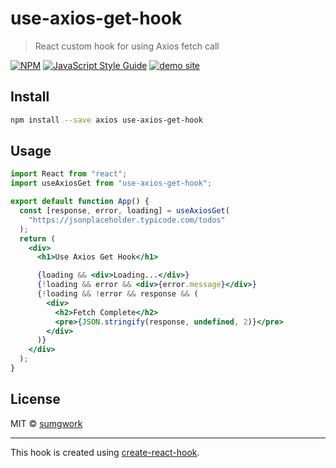 # use-axios-get-hook

> React custom hook for using Axios fetch call

[![NPM](https://img.shields.io/npm/v/use-axios-get-hook)](https://www.npmjs.com/package/use-axios-get-hook)
[![JavaScript Style Guide](https://img.shields.io/badge/code_style-standard-brightgreen.svg)](https://standardjs.com)
[![demo site](https://img.shields.io/badge/demo-site-green)](https://sumgwork.github.io/use-axios-get-hook/)

## Install

```bash
npm install --save axios use-axios-get-hook
```

## Usage

```jsx
import React from "react";
import useAxiosGet from "use-axios-get-hook";

export default function App() {
  const [response, error, loading] = useAxiosGet(
    "https://jsonplaceholder.typicode.com/todos"
  );
  return (
    <div>
      <h1>Use Axios Get Hook</h1>

      {loading && <div>Loading...</div>}
      {!loading && error && <div>{error.message}</div>}
      {!loading && !error && response && (
        <div>
          <h2>Fetch Complete</h2>
          <pre>{JSON.stringify(response, undefined, 2)}</pre>
        </div>
      )}
    </div>
  );
}
```

## License

MIT © [sumgwork](https://github.com/sumgwork)

---

This hook is created using [create-react-hook](https://github.com/hermanya/create-react-hook).

